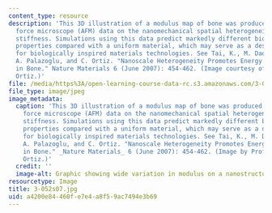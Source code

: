 ```yaml
---
content_type: resource
description: 'This 3D illustration of a modulus map of bone was produced using atomic
  force microscope (AFM) data on the nanomechanical spatial heterogeneity of bone
  stiffness. Simulations using this data predict markedly different biomechanical
  properties compared with a uniform material, which may serve as a design consideration
  for biologically inspired materials technologies. See Tai, K., M. Dao, S. Suresh,
  A. Palazoglu, and C. Ortiz. "Nanoscale Heterogeneity Promotes Energy Dissipation
  in Bone." Nature Materials 6 (June 2007): 454-462. (Image courtesy of Prof. Christine
  Ortiz.)'
file: /media/https%3A/open-learning-course-data-rc.s3.amazonaws.com/3-052-nanomechanics-of-materials-and-biomaterials-spring-2007/a4200e84460fe7e4a8f59ac7494e3b69_3-052s07.jpg
file_type: image/jpeg
image_metadata:
  caption: 'This 3D illustration of a modulus map of bone was produced using atomic
    force microscope (AFM) data on the nanomechanical spatial heterogeneity of bone
    stiffness. Simulations using this data predict markedly different biomechanical
    properties compared with a uniform material, which may serve as a design consideration
    for biologically inspired materials technologies. See Tai, K., M. Dao, S. Suresh,
    A. Palazoglu, and C. Ortiz. "Nanoscale Heterogeneity Promotes Energy Dissipation
    in Bone." _Nature Materials_ 6 (June 2007): 454-462. (Image by Prof. Christine
    Ortiz.)'
  credit: ''
  image-alt: Graphic showing wide variation in modulus on a nanostructure level.
resourcetype: Image
title: 3-052s07.jpg
uid: a4200e84-460f-e7e4-a8f5-9ac7494e3b69
---
```

